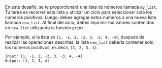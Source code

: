 En este desafío, se te proporcionará una lista de números llamada `my_list`. Tu tarea es recorrer esta lista y utilizar un ciclo para seleccionar solo los números positivos. Luego, debes agregar estos números a una nueva lista llamada `new_list`. Al final del ciclo, debes imprimir los valores contenidos en `new_list` utilizando la función `print`.

Por ejemplo, si la lista es `[1, -1, 2, -2, 3, -3, 4, -4]`, después de realizar las operaciones descritas, la lista `new_list` debería contener solo los números positivos, es decir, `[1, 2, 3, 4]`.

```txt
Input: [1, -1, 2, -2, 3, -3, 4, -4]
Output: [1, 2, 3, 4]
```
